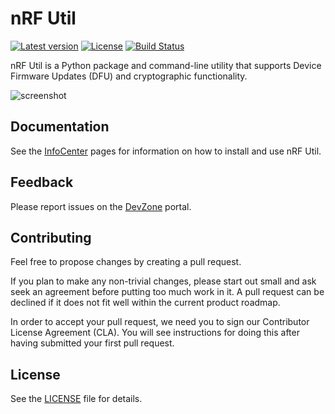 # nRF Util

[![Latest version](https://img.shields.io/pypi/v/nrfutil.svg)](https://pypi.python.org/pypi/nrfutil)
[![License](https://img.shields.io/pypi/l/nrfutil.svg)](https://pypi.python.org/pypi/nrfutil)
[![Build Status](https://dev.azure.com/NordicSemiconductor/Wayland/_apis/build/status/pc-nrfutil?branchName=master)](https://dev.azure.com/NordicSemiconductor/Wayland/_build?definitionId=30)

nRF Util is a Python package and command-line utility that supports Device Firmware Updates (DFU) and cryptographic functionality.

![screenshot](screenshot.gif)

## Documentation

See the [InfoCenter](https://infocenter.nordicsemi.com/topic/ug_nrfutil/UG/nrfutil/nrfutil_intro.html) pages for information on how to install and use nRF Util.

## Feedback

Please report issues on the [DevZone](https://devzone.nordicsemi.com) portal.

## Contributing

Feel free to propose changes by creating a pull request.

If you plan to make any non-trivial changes, please start out small and ask seek an agreement before putting too much work in it. A pull request can be declined if it does not fit well within the current product roadmap.

In order to accept your pull request, we need you to sign our Contributor License Agreement (CLA). You will see instructions for doing this after having submitted your first pull request.

## License

See the [LICENSE](LICENSE) file for details.
